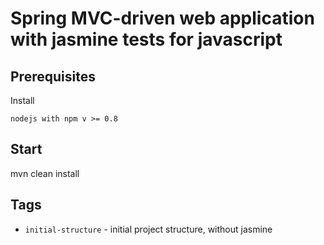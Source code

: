 Spring MVC-driven web application with jasmine tests for javascript
===================================================================

## Prerequisites

Install

```
nodejs with npm v >= 0.8
```

## Start

mvn clean install

## Tags

* ``initial-structure`` - initial project structure, without jasmine
